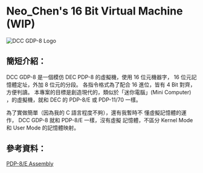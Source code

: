 # Neo_Chen's 16 Bit Virtual Machine (WIP)

![DCC GDP-8 Logo](https://gitlab.com/NeoWorkgroup/GDP-8/raw/master/Logo/DCC_GDP-8_Logo.png "Yes, this is our logo")

## 簡短介紹：

DCC GDP-8 是一個模仿 DEC PDP-8 的虛擬機，使用 16 位元機器字，
16 位元記憶體定址，外加 8 位元的分段。
各指令格式為了配合 16 進位，皆有 4 Bit 對齊，方便判讀。
本專案的目標是創造現代的，類似於「迷你電腦」(Mini Computer)
，的虛擬機，就和 DEC 的 PDP-8/E 或 PDP-11/70 一樣。

為了實做簡單（因為我的 C 語言程度不夠），還有我暫時不
懂虛擬記憶體的運作， DCC GDP-8 就和 PDP-8/E 一樣，沒有虛擬
記憶體，不區分 Kernel Mode 和 User Mode 的記憶體映射。

## 參考資料：
[PDP-8/E Assembly](http://homepage.divms.uiowa.edu/~jones/pdp8/man/)
